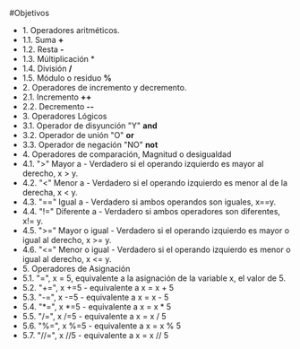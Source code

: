#Objetivos

* 1\. Operadores aritméticos.
*    1.1\. Suma **+**
*    1.2\. Resta **-**
*    1.3\. Múltiplicación *
*    1.4\. División **/**
*    1.5\. Módulo o residuo **%**
* 2\. Operadores de incremento y decremento.
*    2.1\. Incremento **++**
*    2.2\. Decremento **--**
* 3\. Operadores Lógicos
*    3.1\. Operador de disyunción "Y" **and**
*    3.2\. Operador de unión "O" **or**
*    3.3\. Operador de negación "NO" **not**
* 4\. Operadores de comparación, Magnitud o desigualdad
*    4.1\. ">" Mayor a - Verdadero si el operando izquierdo es mayor al derecho, x >  y.
*    4.2\. "<" Menor a - Verdadero si el operando izquierdo es menor al de la derecha, x < y.
*    4.3\. "==" Igual a - Verdadero si ambos operandos son iguales, x==y.
*    4.4\. "!=" Diferente a - Verdadero si ambos operadores son diferentes, x!= y.
*    4.5\. ">=" Mayor o igual - Verdadero si el operando izquierdo es mayor o igual al derecho, x >= y.
*    4.6\. "<=" Menor o igual - Verdadero si el operando izquierdo es menor o igual al derecho, x <= y.
* 5\. Operadores de Asignación
*    5.1\. "=", x = 5, equivalente a la asignación de la variable x, el valor de 5.
*    5.2\. "+=", x +=5 - equivalente a x = x + 5
*    5.3\. "-=", x -=5 - equivalente a x = x - 5
*    5.4\. "*=", x *=5 - equivalente a x = x * 5
*    5.5\. "/=", x /=5 - equivalente a x = x / 5
*    5.6\. "%=", x %=5 - equivalente a x = x % 5
*    5.7\. "//=", x //5 - equivalente a x = x // 5
